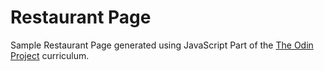 # Restaurant Page

Sample Restaurant Page generated using JavaScript
Part of the <a href="https://www.theodinproject.com">The Odin Project</a> curriculum.
